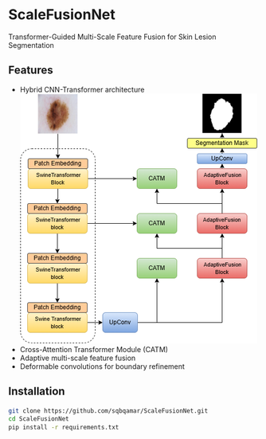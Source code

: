 # ScaleFusionNet
Transformer-Guided Multi-Scale Feature Fusion for Skin Lesion Segmentation

## Features
- Hybrid CNN-Transformer architecture
  ![ScaleFusionNet Architecture](Fig/Architecture.png)
- Cross-Attention Transformer Module (CATM)
- Adaptive multi-scale feature fusion
- Deformable convolutions for boundary refinement

## Installation
```bash
git clone https://github.com/sqbqamar/ScaleFusionNet.git
cd ScaleFusionNet
pip install -r requirements.txt

